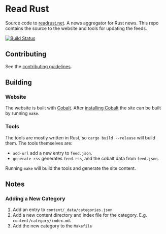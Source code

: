 # Read Rust

Source code to [readrust.net][self]. A news aggregator for Rust news.
This repo contains the source to the website and tools for updating the feeds.

[![Build Status](https://travis-ci.org/wezm/read-rust.svg?branch=master)](https://travis-ci.org/wezm/read-rust)

## Contributing

See the [contributing guidelines][contributing].

## Building

### Website

The website is built with [Cobalt]. After [installing Cobalt][install-cobalt]
the site can be built by running `make`.

### Tools

The tools are mostly written in Rust, so `cargo build --release` will build
them. The tools themselves are:

* `add-url` add a new entry to `feed.json`.
* `generate-rss` generates `feed.rss`, and the cobalt data from `feed.json`.

Running `make` will build the tools and generate the site content.

## Notes

### Adding a New Category

1. Add an entry to `content/_data/categories.json`
2. Add a new content directory and index file for the category. E.g. `content/category/index.md`.
3. Add the new category to the `Makefile`

[self]: https://readrust.net/
[contributing]: https://github.com/wezm/read-rust/blob/master/.github/contributing.md
[#Rust2018]: https://blog.rust-lang.org/2018/01/03/new-years-rust-a-call-for-community-blogposts.html
[Cobalt]: http://cobalt-org.github.io/
[install-cobalt]: http://cobalt-org.github.io/docs/install.html
